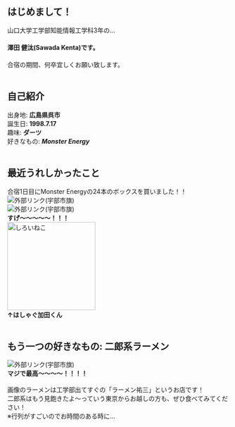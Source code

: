 ## はじめまして！  
山口大学工学部知能情報工学科3年の...<br>
#### 澤田 健汰(Sawada Kenta)です。  
合宿の期間、何卒宜しくお願い致します。  
<br>
## 自己紹介
出身地: **広島県呉市**<br>
誕生日: **1998.7.17**<br>
趣味: **ダーツ**<br>
好きなもの: ***Monster Energy***<br><br>
## 最近うれしかったこと<br>
合宿1日目にMonster Energyの24本のボックスを買いました！！<br>
![外部リンク(宇部市旗)](https://pbs.twimg.com/media/EEUaCiPUUAAhYcS?format=jpg&name=4096x4096)  
![外部リンク(宇部市旗)](https://pbs.twimg.com/media/EEUaCiRVAAA-MUU?format=jpg&name=4096x4096)<br>
**すげ～～～～～！！！**<br>
<img width="200px" alt="しろいねこ" src="https://pbs.twimg.com/media/EEUaCiPVUAMEZYx?format=jpg&name=large"><br>
**↑はしゃぐ加田くん**<br><br>
## もう一つの好きなもの: 二郎系ラーメン<br>
![外部リンク(宇部市旗)](https://pbs.twimg.com/media/EEUbgxuUEAAr-Hu?format=jpg&name=small)<br>
**マジで最高～～～～！！！！**<br><br>
画像のラーメンは工学部出てすぐの「ラーメン祐三」というお店です！<br>
二郎系はもう見飽きたよ～っていう東京からお越しの方も、ぜひ食べてみてください！<br>
※行列がすごいのでお時間のある時に...<br>
